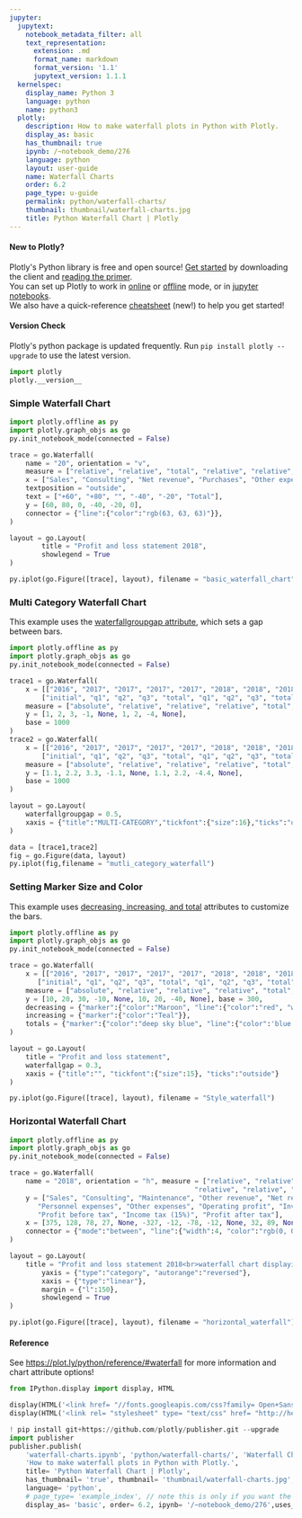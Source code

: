 ```yaml
---
jupyter:
  jupytext:
    notebook_metadata_filter: all
    text_representation:
      extension: .md
      format_name: markdown
      format_version: '1.1'
      jupytext_version: 1.1.1
  kernelspec:
    display_name: Python 3
    language: python
    name: python3
  plotly:
    description: How to make waterfall plots in Python with Plotly.
    display_as: basic
    has_thumbnail: true
    ipynb: /~notebook_demo/276
    language: python
    layout: user-guide
    name: Waterfall Charts
    order: 6.2
    page_type: u-guide
    permalink: python/waterfall-charts/
    thumbnail: thumbnail/waterfall-charts.jpg
    title: Python Waterfall Chart | Plotly
---
```


#### New to Plotly?
Plotly's Python library is free and open source! [Get started](https://plot.ly/python/getting-started/) by downloading the client and [reading the primer](https://plot.ly/python/getting-started/).
<br>You can set up Plotly to work in [online](https://plot.ly/python/getting-started/#initialization-for-online-plotting) or [offline](https://plot.ly/python/getting-started/#initialization-for-offline-plotting) mode, or in [jupyter notebooks](https://plot.ly/python/getting-started/#start-plotting-online).
<br>We also have a quick-reference [cheatsheet](https://images.plot.ly/plotly-documentation/images/python_cheat_sheet.pdf) (new!) to help you get started!


#### Version Check
Plotly's python package is updated frequently. Run `pip install plotly --upgrade` to use the latest version.

```python
import plotly
plotly.__version__
```

### Simple Waterfall Chart

```python
import plotly.offline as py
import plotly.graph_objs as go
py.init_notebook_mode(connected = False)

trace = go.Waterfall(
    name = "20", orientation = "v",
    measure = ["relative", "relative", "total", "relative", "relative", "total"],
    x = ["Sales", "Consulting", "Net revenue", "Purchases", "Other expenses", "Profit before tax"],
    textposition = "outside",
    text = ["+60", "+80", "", "-40", "-20", "Total"],
    y = [60, 80, 0, -40, -20, 0],
    connector = {"line":{"color":"rgb(63, 63, 63)"}},
)

layout = go.Layout(
        title = "Profit and loss statement 2018",
        showlegend = True
)

py.iplot(go.Figure([trace], layout), filename = "basic_waterfall_chart")


```

### Multi Category Waterfall Chart
This example uses the [waterfallgroupgap attribute](https://plot.ly/python/reference/#layout-waterfallgroupgap), which sets a gap between bars.

```python
import plotly.offline as py
import plotly.graph_objs as go
py.init_notebook_mode(connected = False)

trace1 = go.Waterfall(
    x = [["2016", "2017", "2017", "2017", "2017", "2018", "2018", "2018", "2018"],
        ["initial", "q1", "q2", "q3", "total", "q1", "q2", "q3", "total"]],
    measure = ["absolute", "relative", "relative", "relative", "total", "relative", "relative", "relative", "total"],
    y = [1, 2, 3, -1, None, 1, 2, -4, None],
    base = 1000
)
trace2 = go.Waterfall(
    x = [["2016", "2017", "2017", "2017", "2017", "2018", "2018", "2018", "2018"],
        ["initial", "q1", "q2", "q3", "total", "q1", "q2", "q3", "total"]],
    measure = ["absolute", "relative", "relative", "relative", "total", "relative", "relative", "relative", "total"],
    y = [1.1, 2.2, 3.3, -1.1, None, 1.1, 2.2, -4.4, None],
    base = 1000
)

layout = go.Layout(
    waterfallgroupgap = 0.5,
    xaxis = {"title":"MULTI-CATEGORY","tickfont":{"size":16},"ticks":"outside"}
)

data = [trace1,trace2]
fig = go.Figure(data, layout)
py.iplot(fig,filename = "mutli_category_waterfall")
```

### Setting Marker Size and Color
This example uses [decreasing, increasing, and total](https://plot.ly/python/reference/#waterfall-increasing) attributes to customize the bars.

```python
import plotly.offline as py
import plotly.graph_objs as go
py.init_notebook_mode(connected = False)

trace = go.Waterfall(
    x = [["2016", "2017", "2017", "2017", "2017", "2018", "2018", "2018", "2018"],
       ["initial", "q1", "q2", "q3", "total", "q1", "q2", "q3", "total"]],
    measure = ["absolute", "relative", "relative", "relative", "total", "relative", "relative", "relative", "total"],
    y = [10, 20, 30, -10, None, 10, 20, -40, None], base = 300,
    decreasing = {"marker":{"color":"Maroon", "line":{"color":"red", "width":2}}},
    increasing = {"marker":{"color":"Teal"}},
    totals = {"marker":{"color":"deep sky blue", "line":{"color":'blue', "width":3}}}
)

layout = go.Layout(
    title = "Profit and loss statement",
    waterfallgap = 0.3,
    xaxis = {"title":"", "tickfont":{"size":15}, "ticks":"outside"}
)

py.iplot(go.Figure([trace], layout), filename = "Style_waterfall")


```

### Horizontal Waterfall Chart

```python
import plotly.offline as py
import plotly.graph_objs as go
py.init_notebook_mode(connected = False)

trace = go.Waterfall(
    name = "2018", orientation = "h", measure = ["relative", "relative", "relative", "relative", "total", "relative",
                                              "relative", "relative", "relative", "total", "relative", "relative", "total", "relative", "total"],
    y = ["Sales", "Consulting", "Maintenance", "Other revenue", "Net revenue", "Purchases", "Material expenses",
       "Personnel expenses", "Other expenses", "Operating profit", "Investment income", "Financial income",
       "Profit before tax", "Income tax (15%)", "Profit after tax"],
    x = [375, 128, 78, 27, None, -327, -12, -78, -12, None, 32, 89, None, -45, None],
    connector = {"mode":"between", "line":{"width":4, "color":"rgb(0, 0, 0)", "dash":"solid"}}
)

layout = go.Layout(
    title = "Profit and loss statement 2018<br>waterfall chart displaying positive and negative",
        yaxis = {"type":"category", "autorange":"reversed"},
        xaxis = {"type":"linear"},
        margin = {"l":150},
        showlegend = True
)

py.iplot(go.Figure([trace], layout), filename = "horizontal_waterfall")

```

#### Reference
See https://plot.ly/python/reference/#waterfall for more information and chart attribute options!

```python
from IPython.display import display, HTML

display(HTML('<link href= "//fonts.googleapis.com/css?family= Open+Sans:600,400,300,200|Inconsolata|Ubuntu+Mono:400,700" rel= "stylesheet" type= "text/css" />'))
display(HTML('<link rel= "stylesheet" type= "text/css" href= "http://help.plot.ly/documentation/all_static/css/ipython-notebook-custom.css">'))

! pip install git+https://github.com/plotly/publisher.git --upgrade
import publisher
publisher.publish(
    'waterfall-charts.ipynb', 'python/waterfall-charts/', 'Waterfall Charts',
    'How to make waterfall plots in Python with Plotly.',
    title= 'Python Waterfall Chart | Plotly',
    has_thumbnail= 'true', thumbnail= 'thumbnail/waterfall-charts.jpg',
    language= 'python',
    # page_type= 'example_index', // note this is only if you want the tutorial to appear on the main page: plot.ly/python
    display_as= 'basic', order= 6.2, ipynb= '/~notebook_demo/276',uses_plotly_offline= True)
```

```python

```
